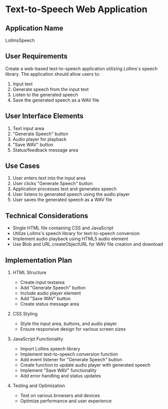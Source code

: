 # Text-to-Speech Web Application

## Application Name
LollmsSpeech

## User Requirements
Create a web-based text-to-speech application utilizing Lollms's speech library. The application should allow users to:
1. Input text
2. Generate speech from the input text
3. Listen to the generated speech
4. Save the generated speech as a WAV file

## User Interface Elements
1. Text input area
2. "Generate Speech" button
3. Audio player for playback
4. "Save WAV" button
5. Status/feedback message area

## Use Cases
1. User enters text into the input area
2. User clicks "Generate Speech" button
3. Application processes text and generates speech
4. User listens to generated speech using the audio player
5. User saves the generated speech as a WAV file

## Technical Considerations
- Single HTML file containing CSS and JavaScript
- Utilize Lollms's speech library for text-to-speech conversion
- Implement audio playback using HTML5 audio element
- Use Blob and URL.createObjectURL for WAV file creation and download

## Implementation Plan
1. HTML Structure
   - Create input textarea
   - Add "Generate Speech" button
   - Include audio player element
   - Add "Save WAV" button
   - Create status message area

2. CSS Styling
   - Style the input area, buttons, and audio player
   - Ensure responsive design for various screen sizes

3. JavaScript Functionality
   - Import Lollms speech library
   - Implement text-to-speech conversion function
   - Add event listener for "Generate Speech" button
   - Create function to update audio player with generated speech
   - Implement "Save WAV" functionality
   - Add error handling and status updates

4. Testing and Optimization
   - Test on various browsers and devices
   - Optimize performance and user experience